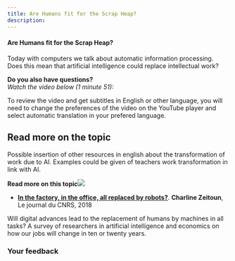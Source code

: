 ```yaml
---
title: Are Humans fit for the Scrap Heap?
description:
---
```


#### Are Humans fit for the Scrap Heap?

Today with computers we talk about automatic information processing. Does this mean that artificial intelligence could replace intellectual work?

**Do you also have questions?**  
_Watch the video below (1 minute 51):_

To review the video and get subtitles in English or other language, you will need to change the preferences of the video on the YouTube player and select automatic translation in your prefered language.

Read more on the topic
----------------------

Possible insertion of other resources in english about the transformation of work due to AI. Examples could be given of teachers work transformation in link with AI.

 **Read more on this topic![](/static/arrow-down-circle.svg)**

*   [**In the factory, in the office, all replaced by robots?**](https://lejournal.cnrs.fr/articles/a-lusine-au-bureau-tous-remplaces-par-des-robots). **Charline Zeitoun**, Le journal du CNRS, 2018

Will digital advances lead to the replacement of humans by machines in all tasks? A survey of researchers in artificial intelligence and economics on how our jobs will change in ten or twenty years.

### Your feedback
